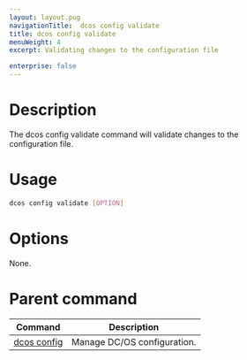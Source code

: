 ```yaml
---
layout: layout.pug
navigationTitle:  dcos config validate
title: dcos config validate
menuWeight: 4
excerpt: Validating changes to the configuration file

enterprise: false
---
```


<!-- This source repo for this topic is https://github.com/dcos/dcos-docs -->


# Description
The dcos config validate command will validate changes to the configuration file.

# Usage

```bash
dcos config validate [OPTION]
```

# Options

None.

# Parent command

| Command | Description |
|---------|-------------|
| [dcos config](/1.12/cli/command-reference/dcos-config/) |  Manage DC/OS configuration. |
